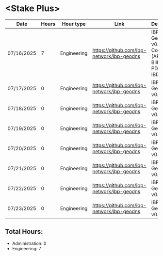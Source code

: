 # \<Stake Plus\>
| Date | Hours | Hour type | Link | Description | 
|---|---|---|---|---|
| 07/16/2025 | 7 | Engineering | https://github.com/ibp-network/ibp-geodns | IBP-GeoDNS v0.4 - IBP Collator (API & Billing PDFs), IBDash |
| 07/17/2025 | 0 | Engineering | https://github.com/ibp-network/ibp-geodns | IBP-GeoDNS v0.4 -  |
| 07/18/2025 | 0 | Engineering | https://github.com/ibp-network/ibp-geodns | IBP-GeoDNS v0.4 -  |
| 07/19/2025 | 0 | Engineering | https://github.com/ibp-network/ibp-geodns | IBP-GeoDNS v0.4 -  |
| 07/20/2025 | 0 | Engineering | https://github.com/ibp-network/ibp-geodns | IBP-GeoDNS v0.4 -  |
| 07/21/2025 | 0 | Engineering | https://github.com/ibp-network/ibp-geodns | IBP-GeoDNS v0.4 -  |
| 07/22/2025 | 0 | Engineering | https://github.com/ibp-network/ibp-geodns | IBP-GeoDNS v0.4 -  |
| 07/23/2025 | 0 | Engineering | https://github.com/ibp-network/ibp-geodns | IBP-GeoDNS v0.4 -  |

## Total Hours:
- Administration: 0
- Engineering: 7
